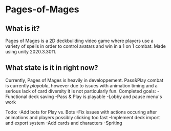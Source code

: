 # Pages-of-Mages
## What is it?
Pages of Mages is a 2D deckbuilding video game where players use a variety of spells in order to control avatars and win in a 1 on 1 combat. Made using unity 2020.3.30f1. 

## What state is it in right now?
Currently, Pages of Mages is heavily in developpement. Pass&Play combat is currently *playable*, however due to issues with animation timing and a serious lack of card diversity it is not particularly fun. 
Completed goals:
-Functional deck saving
-Pass & Play is playable
-Lobby and pause menu's work

Todo:
-Add bots for Play vs. Bots
-Fix issues with actions occuring after animations and players possibly clicking too fast
-Implement deck import and export system
-Add cards and characters
-Spriting
